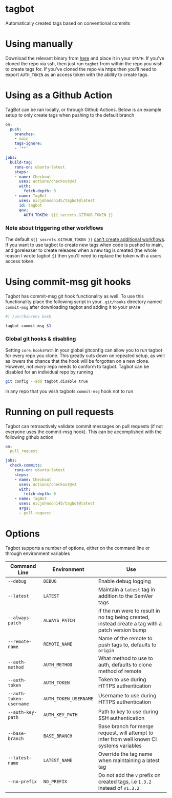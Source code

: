 # tagbot
Automatically created tags based on conventional commits

# Using manually

Download the relevant binary from [here](https://github.com/nicjohnson145/tagbot/releases/latest)
and place it in your `$PATH`. If you've cloned the repo via ssh, then just run `tagbot` from within
the repo you wish to create tags for. If you've cloned the repo via https then you'll need to export
`AUTH_TOKEN` as an access token with the ability to create tags.

# Using as a Github Action

TagBot can be ran locally, or through Github Actions. Below is an example setup to only create tags
when pushing to the default branch

```yaml
on:
  push:
    branches:
    - main
    tags-ignore:
    - '**'

jobs:
  build-tag:
    runs-on: ubuntu-latest
    steps:
    - name: Checkout
      uses: actions/checkout@v3
      with:
        fetch-depth: 0
    - name: TagBot
      uses: nicjohnson145/tagbot@latest
      id: tagbot
      env:
        AUTH_TOKEN: ${{ secrets.GITHUB_TOKEN }}
```
### Note about triggering other workflows

The default `${{ secrets.GITHUB_TOKEN }}` [can't create additional workflows](https://github.com/orgs/community/discussions/27028#discussioncomment-3254360).
If you want to use tagbot to create new tags when code is pushed to main, and goreleaser to create
releases when a new tag is created (the whole reason I wrote tagbot :)) then you'll need to replace
the token with a users access token.

# Using commit-msg git hooks

Tagbot has commit-msg git hook functionality as well. To use this functionality place the following
script in your `.git/hooks` directory named `commit-msg` after downloading tagbot and adding it to
your `$PATH`

```sh
#! /usr/bin/env bash

tagbot commit-msg $1
```

### Global git hooks & disabling

Setting `core.hooksPath` in your global gitconfig can allow you to run tagbot for every repo you
clone. This greatly cuts down on repeated setup, as well as lowers the chance that the hook will be
forgotten on a new clone. However, not *every* repo needs to conform to tagbot. Tagbot can be
disabled for an individual repo by running

```sh
git config --add tagbot.disable true
```

in any repo that you wish tagbots `commit-msg` hook not to run

# Running on pull requests

Tagbot can retroactively validate commit messages on pull requests (if not everyone uses the
commit-msg hook). This can be accomplished with the following github action
```yaml
on:
  pull_request

jobs:
  check-commits:
    runs-on: ubuntu-latest
    steps:
    - name: Checkout
      uses: actions/checkout@v3
      with:
        fetch-depth: 0
    - name: TagBot
      uses: nicjohnson145/tagbot@latest
      args:
      - pull-request

```
# Options

Tagbot supports a number of options, either on the command line or through environment variables

| Command Line | Environment | Use |
| ------------ | ----------- | --- |
| `--debug` | `DEBUG` | Enable debug logging |
| `--latest` | `LATEST` | Maintain a `latest` tag in addition to the SemVer tags |
| `--always-patch` | `ALWAYS_PATCH` | If the run were to result in no tag being created, instead create a tag with a patch version bump|
| `--remote-name` | `REMOTE_NAME` | Name of the remote to push tags to, defaults to `origin` |
| `--auth-method` | `AUTH_METHOD` | What method to use to auth, defaults to clone method of remote |
| `--auth-token` | `AUTH_TOKEN` | Token to use during HTTPS authentication |
| `--auth-token-username` | `AUTH_TOKEN_USERNAME` | Username to use during HTTPS authentication |
| `--auth-key-path` | `AUTH_KEY_PATH` | Path to key to use during SSH authentication |
| `--base-branch` | `BASE_BRANCH` | Base branch for merge request, will attempt to infer from well known CI systems variables |
| `--latest-name` | `LATEST_NAME` | Override the tag name when maintaining a latest tag |
| `--no-prefix` | `NO_PREFIX` | Do not add the `v` prefix on created tags, i.e `1.3.2` instead of `v1.3.2` |

